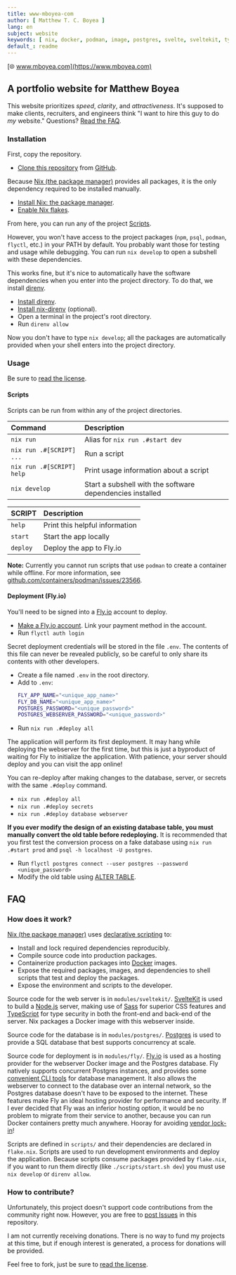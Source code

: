 ```yaml
---
title: www-mboyea-com
author: [ Matthew T. C. Boyea ]
lang: en
subject: website
keywords: [ nix, docker, podman, image, postgres, svelte, sveltekit, typescript, sass, website, fly, fly.io, server ]
default_: readme
---
```


[🌐 www.mboyea.com](https://www.mboyea.com)

## A portfolio website for Matthew Boyea

This website prioritizes *speed*, *clarity*, and *attractiveness*.
It's supposed to make clients, recruiters, and engineers think "I want to hire this guy to do *my* website."
Questions? [Read the FAQ](#faq).

### Installation

First, copy the repository.

- [Clone this repository](https://docs.github.com/en/repositories/creating-and-managing-repositories/cloning-a-repository) from [GitHub](https://github.com/mboyea/www-mboyea-com).

Because [Nix (the package manager)] provides all packages, it is the only dependency required to be installed manually.

- [Install Nix: the package manager](https://nixos.org/download/).
- [Enable Nix flakes](https://nixos.wiki/wiki/Flakes).

From here, you can run any of the project [Scripts](#scripts).

However, you won't have access to the project packages (`npm`, `psql`, `podman`, `flyctl`, etc.) in your PATH by default.
You probably want those for testing and usage while debugging.
You can run `nix develop` to open a subshell with these dependencies.

This works fine, but it's nice to automatically have the software dependencies when you enter into the project directory.
To do that, we install [direnv](https://direnv.net/).

- [Install direnv](https://direnv.net/docs/installation.html).
- [Install nix-direnv](https://github.com/nix-community/nix-direnv#installation) (optional).
- Open a terminal in the project's root directory.
- Run `direnv allow`

Now you don't have to type `nix develop`; all the packages are automatically provided when your shell enters into the project directory.

### Usage

Be sure to [read the license](./LICENSE.md).

#### Scripts

Scripts can be run from within any of the project directories.

| Command | Description |
|:--- |:--- |
| `nix run` | Alias for `nix run .#start dev` |
| `nix run .#[SCRIPT] ...` | Run a script |
| `nix run .#[SCRIPT] help` | Print usage information about a script |
| `nix develop` | Start a subshell with the software dependencies installed |

| SCRIPT | Description |
|:--- |:--- |
| `help` | Print this helpful information |
| `start` | Start the app locally |
| `deploy` | Deploy the app to Fly.io |

**Note:** Currently you cannot run scripts that use `podman` to create a container while offline. For more information, see [github.com/containers/podman/issues/23566](https://github.com/containers/podman/issues/23566).

#### Deployment (Fly.io)

You'll need to be signed into a [Fly.io] account to deploy.

- [Make a Fly.io account](https://fly.io/dashboard).
  Link your payment method in the account.
- Run `flyctl auth login`

Secret deployment credentials will be stored in the file `.env`.
The contents of this file can never be revealed publicly, so be careful to only share its contents with other developers.

- Create a file named `.env` in the root directory.
- Add to `.env`:
  ```sh
  FLY_APP_NAME="<unique_app_name>"
  FLY_DB_NAME="<unique_app_name>"
  POSTGRES_PASSWORD="<unique_password>"
  POSTGRES_WEBSERVER_PASSWORD="<unique_password>"
  ```
- Run `nix run .#deploy all`

The application will perform its first deployment.
It may hang while deploying the webserver for the first time, but this is just a byproduct of waiting for Fly to initialize the application.
With patience, your server should deploy and you can visit the app online!

You can re-deploy after making changes to the database, server, or secrets with the same `.#deploy` command.

- `nix run .#deploy all`
- `nix run .#deploy secrets`
- `nix run .#deploy database webserver`

**If you ever modify the design of an existing database table, you must manually convert the old table before redeploying.**
It is recommended that you first test the conversion process on a fake database using `nix run .#start prod` and `psql -h localhost -U postgres`.

- Run `flyctl postgres connect --user postgres --password <unique_password>`
- Modify the old table using [ALTER TABLE](https://www.postgresql.org/docs/current/sql-altertable.html).

## FAQ

### How does it work?

[Nix (the package manager)] uses [declarative scripting](https://en.wikipedia.org/wiki/Declarative_programming) to:

- Install and lock required dependencies reproducibly.
- Compile source code into production packages.
- Containerize production packages into [Docker] images.
- Expose the required packages, images, and dependencies to shell scripts that test and deploy the packages.
- Expose the environment and scripts to the developer.

Source code for the web server is in `modules/sveltekit/`.
[SvelteKit] is used to build a [Node.js] server, making use of [Sass] for superior CSS features and [TypeScript] for type security in both the front-end and back-end of the server.
Nix packages a Docker image with this webserver inside.

Source code for the database is in `modules/postgres/`.
[Postgres] is used to provide a SQL database that best supports concurrency at scale.

Source code for deployment is in `modules/fly/`.
[Fly.io] is used as a hosting provider for the webserver Docker image and the Postgres database.
Fly natively supports concurrent Postgres instances, and provides some [convenient CLI tools](https://fly.io/docs/flyctl/postgres/) for database management.
It also allows the webserver to connect to the database over an internal network, so the Postgres database doesn't have to be exposed to the internet.
These features make Fly an ideal hosting provider for performance and security.
If I ever decided that Fly was an inferior hosting option, it would be no problem to migrate from their service to another, because you can run Docker containers pretty much anywhere.
Hooray for avoiding [vendor lock-in](https://en.wikipedia.org/wiki/Vendor_lock-in)!

Scripts are defined in `scripts/` and their dependencies are declared in `flake.nix`.
Scripts are used to run development environments and deploy the application.
Because scripts consume packages provided by `flake.nix`, if you want to run them directly (like `./scripts/start.sh dev`) you must use `nix develop` or `direnv allow`.

### How to contribute?

Unfortunately, this project doesn't support code contributions from the community right now.
However, you are free to [post Issues](https://github.com/mboyea/www-mboyea-com/issues) in this repository.

I am not currently receiving donations.
There is no way to fund my projects at this time, but if enough interest is generated, a process for donations will be provided.

Feel free to fork, just be sure to [read the license](./LICENSE.md).

[Nix (the package manager)]: https://nixos.org/
[Docker]: https://docs.docker.com/get-started/overview/
[SvelteKit]: https://kit.svelte.dev/docs/introduction
[Node.js]: https://nodejs.org/en/docs/guides/getting-started-guide
[Vue]: https://vuejs.org/
[Angular]: https://angularjs.org/
[Sass]: https://sass-lang.com/guide
[Typescript]: https://www.typescriptlang.org/why-create-typescript
[Postgres]: https://www.postgresql.org/
[Fly.io]: https://fly.io/docs/
